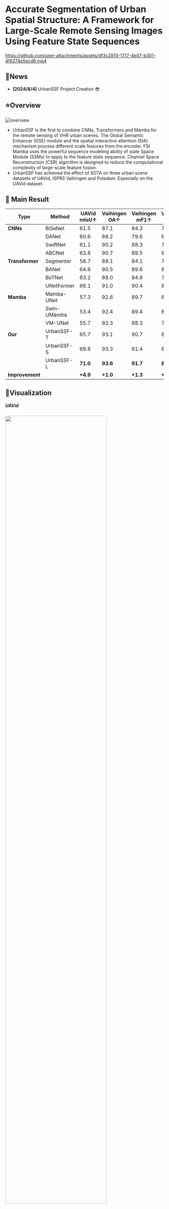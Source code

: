 # Accurate Segmentation of Urban Spatial Structure: A Framework for Large-Scale Remote Sensing Images Using Feature State Sequences

https://github.com/user-attachments/assets/df3c2974-1717-4e07-b301-4f6274e5ecd8.mp4

## :newspaper:News

- **[2024/8/4]** UrbanSSF Project Creation :sunglasses:. 

## :star:Overview

![overview](./assets/urbanssf.jpg)
- UrbanSSF is the first to combine CNNs, Transformers and Mamba for the remote sensing of VHR urban scenes. The Global Semantic Enhancer (GSE) module and the spatial interactive attention (SIA) mechanism process different scale features from the encoder. FSI Mamba uses the powerful sequence modeling ability of state Space Module (SSMs) to apply to the feature state sequence. Channel Space Reconstruction (CSR) algorithm is designed to reduce the computational complexity of large-scale feature fusion.
- UrbanSSF has achieved the effect of SOTA on three urban scene datasets of UAVid, ISPRS Vaihingen and Potsdam. Especially on the UAVid dataset.

## :bookmark_tabs: Main Result

| **Type**                  | **Method**     | **UAVid mIoU↑** | **Vaihingen OA↑** | **Vaihingen mF1↑** | **Vaihingen mIoU↑** | **Potsdam OA↑** | **Potsdam mF1↑** | **Potsdam mIoU↑** |
| ------------------------- | -------------- | --------------- | ----------------- | ------------------ | ------------------- | --------------- | ---------------- | ----------------- |
| **CNNs**                  | BiSeNet        | 61.5            | 87.1              | 84.3               | 75.8                | 88.2            | 89.8             | 81.7              |
|                           | DANet          | 60.6            | 88.2              | 79.6               | 69.4                | 89.1            | 88.9             | 80.3              |
|                           | SwiftNet       | 61.1            | 90.2              | 88.3               | 79.6                | 89.3            | 91.0             | 83.8              |
|                           | ABCNet         | 63.8            | 90.7              | 89.5               | 81.3                | 90.7            | 91.9             | 85.2              |
| **Transformer**           | Segmenter   | 58.7            | 88.1              | 84.1               | 73.6                | 88.7-           | 89.2         | 80.7          |
|                           | BANet       | 64.6            | 90.5              | 89.6               | 81.4                | 91.0            | 92.5             | 86.3              |
|                 | BoTNet      | 63.2            | 88.0              | 84.8               | 74.3                | -               | -                | -                 |
|                 | UNetFormer  | 66.1            | 91.0              | 90.4               | 82.7                | 90.8            | 92.0             | 85.3              |
| **Mamba**                 | Mamba-UNet     | 57.3            | 92.6          | 89.7               | 81.6                | 88.9            | 90.1             | 82.3              |
|                           | Swin-UMamba    | 53.4            | 92.4              | 89.4               | 81.3                | 89.1            | 90.4             | 82.7              |
|                           | VM-UNet        | 55.7            | 92.3              | 88.3               | 79.6                | 88.2            | 89.3             | 80.9              |
| **Our** | UrbanSSF-T     | 65.7            | 93.1              | 90.7               | 83.3                | 90.9            | 92.0             | 85.4              |
|                           | UrbanSSF-S     | 69.8            | 93.3              | 91.4               | 84.5               | 91.7   | 92.9    | 86.9     |
|                           | UrbanSSF-L     | **71.0**        | **93.6**          | **91.7**           | **85.0**            | **92.2**  | **93.3**   | **87.6**    |
| **Improvement**           |                | **+4.9**        | **+1.0**          | **+1.3**           | **+2.3**            | **+0.9**        | **+0.8**         | **+1.3**          |

## :see_no_evil:Visualization

##### UAVid
<img src="./assets/uavid.jpg" height="80%" width="80%" />

##### Vaihingen
<img src="./assets/vaihingen.jpg" height="80%" width="80%" />

##### Potsdam
<img src="./assets/potsdam.jpg" height="80%" width="80%" />

## :computer:Installation

<details open>

**Step 0**: Clone this project and create a conda environment:

   ```shell
   git clone https://github.com/KotlinWang/UrbanSSF.git
   
   conda create -n urbanssf python=3.11
   conda activate urbanssf
   ```

**Step 1**: Install pytorch and torchvision matching your CUDA version:

   ```shell
   pip install torch==2.1.2 torchvision==0.16.2 torchaudio==2.1.2 --index-url https://download.pytorch.org/whl/cu121
   ```

**Step 2**: Install requirements:

   ```shell
   pip install -r requirements.txt
   ```

**Step 3**: Install Mamba:

   ```shell
   pip install causal-conv1d==1.2.0.post2
   
   pip install mamba-ssm==1.2.0.post1
   ```

</details>
